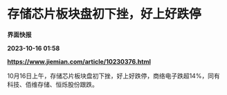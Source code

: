 # 存储芯片板块盘初下挫，好上好跌停
**界面快报**

**2023-10-16 01:58**

**https://www.jiemian.com/article/10230376.html**

10月16日上午，存储芯片板块盘初下挫，好上好跌停，商络电子跌超14%，同有科技、佰维存储、恒烁股份跟跌。
